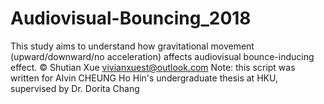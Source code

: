 # Audiovisual-Bouncing_2018

This study aims to understand how gravitational movement (upward/downward/no acceleration) affects audiovisual bounce-inducing effect.
©️ Shutian Xue vivianxuest@outlook.com
Note: this script was written for Alvin CHEUNG Ho Hin's undergraduate thesis at HKU, supervised by Dr. Dorita Chang
